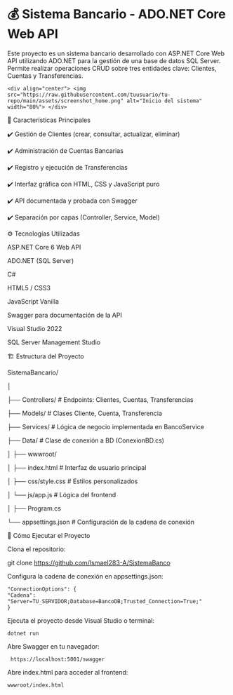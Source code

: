 # 💰 Sistema Bancario - ADO.NET Core Web API
Este proyecto es un sistema bancario desarrollado con ASP.NET Core Web API utilizando ADO.NET para la gestión de una base de datos SQL Server. Permite realizar operaciones CRUD sobre tres entidades clave: Clientes, Cuentas y Transferencias.

    <div align="center"> <img src="https://raw.githubusercontent.com/tuusuario/tu-repo/main/assets/screenshot_home.png" alt="Inicio del sistema" width="80%"> </div>

  🧠 Características Principales


✔️ Gestión de Clientes (crear, consultar, actualizar, eliminar)


✔️ Administración de Cuentas Bancarias


✔️ Registro y ejecución de Transferencias


✔️ Interfaz gráfica con HTML, CSS y JavaScript puro


✔️ API documentada y probada con Swagger


✔️ Separación por capas (Controller, Service, Model)



⚙️ Tecnologías Utilizadas


ASP.NET Core 6 Web API

ADO.NET (SQL Server)

C#

HTML5 / CSS3

JavaScript Vanilla

Swagger para documentación de la API

Visual Studio 2022

SQL Server Management Studio



🏗️ Estructura del Proyecto


SistemaBancario/


│


├── Controllers/             # Endpoints: Clientes, Cuentas, Transferencias


├── Models/                  # Clases Cliente, Cuenta, Transferencia


├── Services/                # Lógica de negocio implementada en BancoService


├── Data/                    # Clase de conexión a BD (ConexionBD.cs)


│
├── wwwroot/


│   ├── index.html           # Interfaz de usuario principal


│   ├── css/style.css        # Estilos personalizados


│   └── js/app.js            # Lógica del frontend


│
├── Program.cs


└── appsettings.json         # Configuración de la cadena de conexión


🚀 Cómo Ejecutar el Proyecto


Clona el repositorio:

git clone https://github.com/Ismael283-A/SistemaBanco


Configura la cadena de conexión en appsettings.json:

    "ConnectionOptions": {
    "Cadena": "Server=TU_SERVIDOR;Database=BancoDB;Trusted_Connection=True;"
    }
Ejecuta el proyecto desde Visual Studio o terminal:


    dotnet run
Abre Swagger en tu navegador:


     https://localhost:5001/swagger
Abre index.html para acceder al frontend:


    wwwroot/index.html
